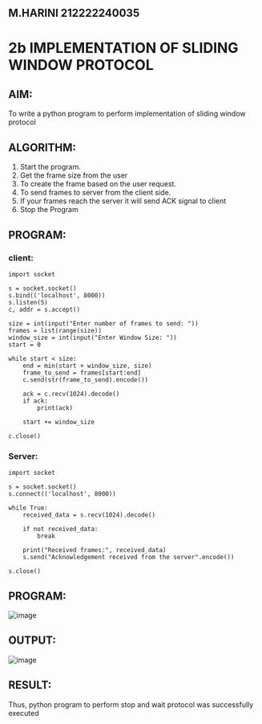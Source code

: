 ## M.HARINI 212222240035
# 2b IMPLEMENTATION OF SLIDING WINDOW PROTOCOL
## AIM:
To write a python program to perform implementation of sliding window protocol
## ALGORITHM:
1. Start the program.
2. Get the frame size from the user
3. To create the frame based on the user request.
4. To send frames to server from the client side.
5. If your frames reach the server it will send ACK signal to client
6. Stop the Program
   
## PROGRAM:

### client:

```
import socket

s = socket.socket()
s.bind(('localhost', 8000))
s.listen(5)
c, addr = s.accept()

size = int(input("Enter number of frames to send: "))
frames = list(range(size))
window_size = int(input("Enter Window Size: "))
start = 0

while start < size:
    end = min(start + window_size, size)
    frame_to_send = frames[start:end]
    c.send(str(frame_to_send).encode())
    
    ack = c.recv(1024).decode()
    if ack:
        print(ack)
    
    start += window_size

c.close()

```
### Server:

```
import socket

s = socket.socket()
s.connect(('localhost', 8000))

while True:
    received_data = s.recv(1024).decode()
    
    if not received_data:
        break

    print("Received frames:", received_data)
    s.send("Acknowledgement received from the server".encode())

s.close()

```


## PROGRAM:

![image](https://github.com/Harinimuthu17/2b_SLIDING_WINDOW_PROTOCOL/assets/130278614/867a1a5d-0d24-45af-8e26-8883c9ae2136)

## OUTPUT:

![image](https://github.com/Harinimuthu17/2b_SLIDING_WINDOW_PROTOCOL/assets/130278614/9b7cee08-1988-41c1-b8a8-66d7dbd6b72b)

## RESULT:
Thus, python program to perform stop and wait protocol was successfully executed

